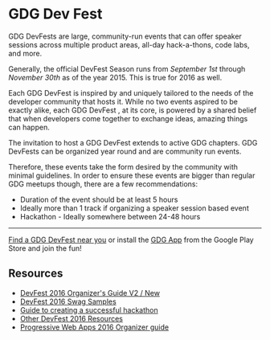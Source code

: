 # GDG Dev Fest

GDG DevFests are large, community-run events that can offer speaker sessions across multiple product areas, all-day hack-a-thons, code labs, and more. 

Generally, the official DevFest Season runs from *September 1st* through *November 30th* as of the year 2015. This is true for 2016 as well.

Each GDG DevFest is inspired by and uniquely tailored to the needs of the developer community that hosts it. While no two events aspired to be exactly alike, each GDG DevFest , at its core, is powered by a shared belief that when developers come together to exchange ideas, amazing things can happen.

The invitation to host a GDG DevFest extends to active GDG chapters. GDG DevFests can be organized year round and are community run events. 

Therefore, these events take the form desired by the community with minimal guidelines. 
In order to ensure these events are bigger than regular GDG meetups though, there are a few recommendations:

- Duration of the event should be at least 5 hours
- Ideally more than 1 track if organizing a speaker session based event
- Hackathon - Ideally somewhere between 24-48 hours
***

[Find a GDG DevFest near you](http://gdg.events/devfest) or install the [GDG App](https://play.google.com/store/apps/details?id=org.gdg.frisbee.android) from the Google Play Store and join the fun!

## Resources
* [DevFest 2016 Organizer's Guide V2 / New](https://drive.google.com/file/d/0B55wxScz_BJtNXpfOFRUcEx2dm8/view)
* [DevFest 2016 Swag Samples](https://drive.google.com/drive/folders/0B55wxScz_BJtRXREMTE2VTU1UEk)
* [Guide to creating a successful hackathon](https://docs.google.com/document/d/18L8_Jg0BArikykWz3QC2Z12n9VsyGZFxY3UmWteit70/view)
* [Other DevFest 2016 Resources](https://drive.google.com/drive/folders/0B7eNn0CRewQ8TXZNd3JZY1ZHcWc)
* [Progressive Web Apps 2016 Organizer guide](https://drive.google.com/file/d/0B55wxScz_BJtQWJQWHZVSTRsa2c/view)
